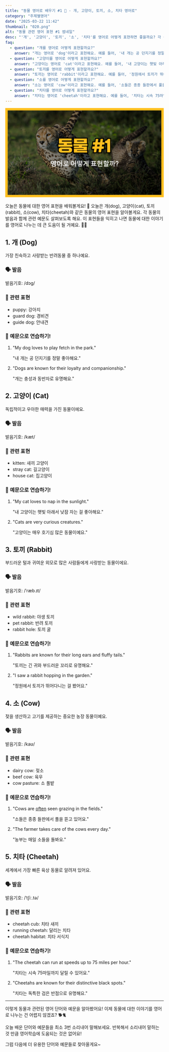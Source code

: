 ```yaml
---
title: "동물 영어로 배우기 #1 🐾 - 개, 고양이, 토끼, 소, 치타 영어로"
category: "주제별영어"
date: "2025-03-22 11:42"
thumbnail: "020.png"
alt: "동물 관련 영어 표현 #1 썸네일"
desc: "'개', '고양이', '토끼', '소', '치타'를 영어로 어떻게 표현하면 좋을까요? 각 동물의 영어 표현과 예문을 통해 동물에 대한 이야기를 영어로 나누는 법을 배워봅시다."
faq:
  - question: "개를 영어로 어떻게 표현할까요?"
    answer: "개는 영어로 'dog'이라고 표현해요. 예를 들어, '내 개는 공 던지기를 정말 좋아해요'는 'My dog loves to play fetch'라고 말할 수 있어요."
  - question: "고양이를 영어로 어떻게 표현할까요?"
    answer: "고양이는 영어로 'cat'이라고 표현해요. 예를 들어, '내 고양이는 햇빛 아래서 낮잠 자는 걸 좋아해요'는 'My cat loves to nap in the sunlight'라고 말할 수 있어요."
  - question: "토끼를 영어로 어떻게 표현할까요?"
    answer: "토끼는 영어로 'rabbit'이라고 표현해요. 예를 들어, '정원에서 토끼가 뛰어다니는 걸 봤어요'는 'I saw a rabbit hopping in the garden'라고 말할 수 있어요."
  - question: "소를 영어로 어떻게 표현할까요?"
    answer: "소는 영어로 'cow'이라고 표현해요. 예를 들어, '소들은 종종 들판에서 풀을 뜯고 있어요'는 'Cows are often seen grazing in the fields'라고 말할 수 있어요."
  - question: "치타를 영어로 어떻게 표현할까요?"
    answer: "치타는 영어로 'cheetah'이라고 표현해요. 예를 들어, '치타는 시속 75마일까지 달릴 수 있어요'는 'The cheetah can run at speeds up to 75 miles per hour'라고 말할 수 있어요."
---
```


![동물 영어표현 #1 썸네일](./020.png)

오늘은 동물에 대한 영어 표현을 배워볼게요! 🐾 오늘은 개(dog), 고양이(cat), 토끼(rabbit), 소(cow), 치타(cheetah)와 같은 동물의 영어 표현을 알아볼게요. 각 동물의 발음과 함께 관련 예문도 살펴보도록 해요. 이 표현들을 익히고 나면 동물에 대한 이야기를 영어로 나누는 데 큰 도움이 될 거예요. 🐶🐱

<script async src="https://pagead2.googlesyndication.com/pagead/js/adsbygoogle.js?client=ca-pub-1465612013356152"
     crossorigin="anonymous"></script>
<!-- engple-horizontal-ad -->

<ins class="adsbygoogle"
     style="display:block"
     data-ad-client="ca-pub-1465612013356152"
     data-ad-slot="2106896038"
     data-ad-format="auto"
     data-full-width-responsive="true"></ins>

<script>
     (adsbygoogle = window.adsbygoogle || []).push({});
</script>

## 1. 개 (Dog)

가장 친숙하고 사랑받는 반려동물 중 하나예요.

### 🗣️ 발음

<span data-pronunciation="dog">발음기호: /dɔɡ/</span>

### 💭 관련 표현

- puppy: 강아지
- guard dog: 경비견
- guide dog: 안내견

### 📝 예문으로 연습하기!

1. "My dog loves to play fetch in the park."

   "내 개는 공 던지기를 정말 좋아해요."

2. "Dogs are known for their loyalty and companionship."

   "개는 충성과 동반자로 유명해요."

## 2. 고양이 (Cat)

독립적이고 우아한 매력을 가진 동물이에요.

### 🗣️ 발음

<span data-pronunciation="cat">발음기호: /kæt/</span>

### 💭 관련 표현

- kitten: 새끼 고양이
- stray cat: 길고양이
- house cat: 집고양이

### 📝 예문으로 연습하기!

1. "My cat loves to nap in the sunlight."

   "내 고양이는 햇빛 아래서 낮잠 자는 걸 좋아해요."

2. "Cats are very curious creatures."

   "고양이는 매우 호기심 많은 동물이예요."

## 3. 토끼 (Rabbit)

부드러운 털과 귀여운 외모로 많은 사람들에게 사랑받는 동물이에요.

### 🗣️ 발음

<span data-pronunciation="rabbit">발음기호: /ˈræb.ɪt/</span>

### 💭 관련 표현

- wild rabbit: 야생 토끼
- pet rabbit: 반려 토끼
- rabbit hole: 토끼 굴

### 📝 예문으로 연습하기!

1. "Rabbits are known for their long ears and fluffy tails."

   "토끼는 긴 귀와 부드러운 꼬리로 유명해요."

2. "I saw a rabbit hopping in the garden."

   "정원에서 토끼가 뛰어다니는 걸 봤어요."

## 4. 소 (Cow)

젖을 생산하고 고기를 제공하는 중요한 농장 동물이예요.

### 🗣️ 발음

<span data-pronunciation="cow">발음기호: /kaʊ/</span>

### 💭 관련 표현

- dairy cow: 젖소
- beef cow: 육우
- cow pasture: 소 풀밭

### 📝 예문으로 연습하기!

1. "Cows are [often](/blog/in-english/326.often/) seen grazing in the fields."

   "소들은 종종 들판에서 풀을 뜯고 있어요."

2. "The farmer takes care of the cows every day."

   "농부는 매일 소들을 돌봐요."

## 5. 치타 (Cheetah)

세계에서 가장 빠른 육상 동물로 알려져 있어요.

### 🗣️ 발음

<span data-pronunciation="cheetah">발음기호: /ˈtʃiː.tə/</span>

### 💭 관련 표현

- cheetah cub: 치타 새끼
- running cheetah: 달리는 치타
- cheetah habitat: 치타 서식지

### 📝 예문으로 연습하기!

1. "The cheetah can run at speeds up to 75 miles per hour."

   "치타는 시속 75마일까지 달릴 수 있어요."

2. "Cheetahs are known for their distinctive black spots."

   "치타는 독특한 검은 반점으로 유명해요."

---

이렇게 동물과 관련된 영어 단어와 예문을 알아봤어요! 이제 동물에 대한 이야기를 영어로 나누는 건 어렵지 않겠죠? 🐕🐈

오늘 배운 단어와 예문들을 최소 3번 소리내어 말해보세요. 반복해서 소리내어 말하는 것 만큼 영어학습에 도움되는 것은 없어요!

그럼 다음에 더 유용한 단어와 예문들로 찾아올게요~
